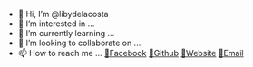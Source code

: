 - 👋 Hi, I’m @libydelacosta
- 👀 I’m interested in ...
- 🌱 I’m currently learning ...
- 💞️ I’m looking to collaborate on ...
- 📫 How to reach me ...
[🙈Facebook](https://www.facebook.com/profile.php?id=100081144393297)
[🙈Github](https://github.com/libydelacosta)
[🙈Website](https://libydelacosta.vercel.app)
[🙈Email](mailto:janlibydelacosta@gmail.com) 
